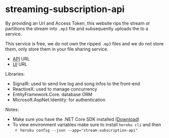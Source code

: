 # streaming-subscription-api

By providing an Url and Access Token, this website rips the stream or partitions the stream into `.mp3` file and subsequently uploads the to a service. 

This service is free, we do not own the ripped `.mp3` files and we do not store them, only store them in your file sharing service.

- [API](https://streaming-subscription.herokuapp.com/) URL
- [UI](https://stream-subscription-ui.herokuapp.com/) URL

Libraries:
  - SignalR: used to send live log and song infos to the front-end
  - ReactiveX: used to manage concurrency
  - EntityFramework.Core: database ORM
  - Microsoft.AspNet.Identity: for authentication

Notes:
- Make sure you have the .NET Core SDK installed ([Download](https://www.microsoft.com/net/learn/get-started))
- To view environment variables make sure to install `heroku cli` and then
  - `heroku config --json --app="stream-subscription-api"`
